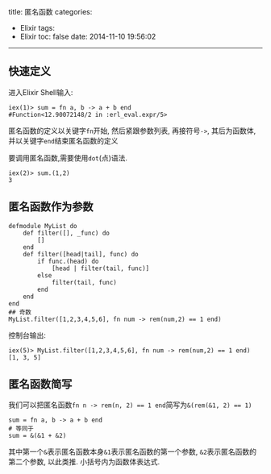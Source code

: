 title: 匿名函数
categories:
  - Elixir
tags:
  - Elixir
toc: false
date: 2014-11-10 19:56:02
---

## 快速定义

进入Elixir Shell输入:

```
iex(1)> sum = fn a, b -> a + b end
#Function<12.90072148/2 in :erl_eval.expr/5>
```

匿名函数的定义以关键字`fn`开始, 然后紧跟参数列表, 再接符号`->`, 其后为函数体, 并以关键字`end`结束匿名函数的定义

要调用匿名函数,需要使用`dot`(点)语法.

```
iex(2)> sum.(1,2)
3
```

## 匿名函数作为参数

```
defmodule MyList do
    def filter([], _func) do
        []
    end
    def filter([head|tail], func) do
        if func.(head) do
            [head | filter(tail, func)]
        else
            filter(tail, func)
        end
    end
end
## 奇数
MyList.filter([1,2,3,4,5,6], fn num -> rem(num,2) == 1 end)
```

控制台输出:

```
iex(5)> MyList.filter([1,2,3,4,5,6], fn num -> rem(num,2) == 1 end)
[1, 3, 5]
```

## 匿名函数简写

我们可以把匿名函数`fn n -> rem(n, 2) == 1 end`简写为`&(rem(&1, 2) == 1)`


```
sum = fn a, b -> a + b end
# 等同于
sum = &(&1 + &2)
```

其中第一个`&`表示匿名函数本身`&1`表示匿名函数的第一个参数, `&2`表示匿名函数的第二个参数, 以此类推. 小括号内为函数体表达式.